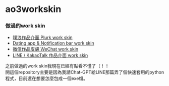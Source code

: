 # ao3workskin

### 做過的work skin
- [噗浪作品介面 Plurk work skin](https://archiveofourown.org/works/50291578)
- [Dating app & Notification bar work skin](https://archiveofourown.org/works/50925736)
- [微信作品皮膚 WeChat work skin](https://archiveofourown.org/works/53577484)
- [LINE / KakaoTalk 作品介面 work skin](https://archiveofourown.org/works/54635311)

之前做過的work skin我現在已經有點看不懂了（！！  
開這個repository主要是因為我請Chat-GPT給LINE那篇弄了個快速套用的python程式，目前還在想要怎麼包成一個exe檔。
